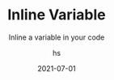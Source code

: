---
date: 2021-07-01
title: Inline Variable
technologies: [java]
topics: [refactoring]
author: hs
subtitle: Inline a variable in your code
thumbnail: ./thumbnail.png
cardThumbnail: ./card.png
shortVideo:
  poster: ./tip.png
  url: https://youtu.be/SgjZV5yHOmQ
seealso:
  - title: (video) Inline Method Refactoring in IntelliJ IDEA
    href: https://www.youtube.com/watch?v=uYsFlbXJbog
  - title: (video) IntelliJ IDEA Everyday Refactorings
    href: https://www.youtube.com/watch?v=rPq7fBo5JVs
  - title: (video) IntelliJ IDEA 3 Ways to Simplify Your Code
    href: https://www.youtube.com/watch?v=HgWU25YwDfc
  - title: IntelliJ IDEA Help - Inline
    href: https://www.jetbrains.com/help/idea/inline.html
leadin: |
  Press **⌥⌘N** (macOS), or **Ctrl+Alt+N** (Windows/Linux), to inline a variable.

  You can inline methods, variables, fields, and constants with the same shortcut.   
  
---